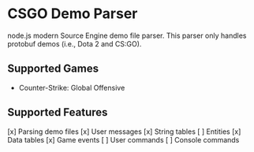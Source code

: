# CSGO Demo Parser

node.js modern Source Engine demo file parser. This parser only handles protobuf demos (i.e., Dota 2 and CS:GO).

## Supported Games

- Counter-Strike: Global Offensive

## Supported Features

[x] Parsing demo files
[x] User messages
[x] String tables
[ ] Entities
[x] Data tables
[x] Game events
[ ] User commands
[ ] Console commands
